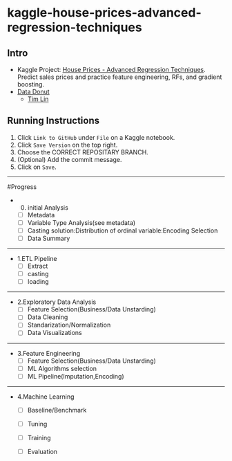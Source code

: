 # kaggle-house-prices-advanced-regression-techniques

## Intro

- Kaggle Project: [House Prices - Advanced Regression Techniques](https://www.kaggle.com/competitions/house-prices-advanced-regression-techniques/overview). Predict sales prices and practice feature engineering, RFs, and gradient boosting.
- [Data Donut](https://discord.gg/7fkzYbDxAh)
  - [Tim Lin](https://github.com/tim82823)
  

## Running Instructions

  1. Click `Link to GitHub` under `File` on a Kaggle notebook.
  2. Click `Save Version` on the top right.
  3. Choose the CORRECT REPOSITARY BRANCH.
  4. (Optional) Add the commit message.
  5. Click on `Save`.

***

#Progress
- 0. initial Analysis
	- [ ] Metadata
	- [ ] Variable Type Analysis(see metadata)
	- [ ] Casting solution:Distribution of ordinal variable:Encoding Selection
	- [ ] Data Summary
***

- 1.ETL Pipeline
	- [ ] Extract
	- [ ] casting
	- [ ] loading
***

- 2.Exploratory Data Analysis
	- [ ] Feature Selection(Business/Data Unstarding)
	- [ ] Data Cleaning
	- [ ] Standarization/Normalization
	- [ ] Data Visualizations
***

- 3.Feature Engineering
	- [ ] Feature Selection(Business/Data Unstarding)
	- [ ] ML Algorithms selection
	- [ ] ML Pipeline(Imputation,Encoding)

***
- 4.Machine Learning
	- [ ] Baseline/Benchmark
	- [ ] Tuning
	- [ ] Training
	- [ ] Evaluation

	






